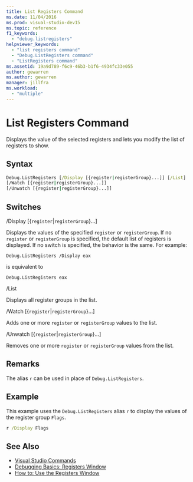 ```yaml
---
title: List Registers Command
ms.date: 11/04/2016
ms.prod: visual-studio-dev15
ms.topic: reference
f1_keywords:
  - "debug.listregisters"
helpviewer_keywords:
  - "list registers command"
  - "Debug.ListRegisters command"
  - "ListRegisters command"
ms.assetid: 19a9d789-f6c9-46b3-b1f6-4934fc33e055
author: gewarren
ms.author: gewarren
manager: jillfra
ms.workload:
  - "multiple"
---
```

# List Registers Command
Displays the value of the selected registers and lets you modify the list of registers to show.

## Syntax

```cmd
Debug.ListRegisters [/Display [{register|registerGroup}...]] [/List]
[/Watch [{register|registerGroup}...]]
[/Unwatch [{register|registerGroup}...]]
```

## Switches
 /Display [{`register`&#124;`registerGroup`}...]

 Displays the values of the specified `register` or `registerGroup`. If no `register` or `registerGroup` is specified, the default list of registers is displayed. If no switch is specified, the behavior is the same. For example:

 `Debug.ListRegisters /Display eax`

 is equivalent to

 `Debug.ListRegisters eax`

 /List

 Displays all register groups in the list.

 /Watch [{`register`&#124;`registerGroup`}...]

 Adds one or more `register` or `registerGroup` values to the list.

 /Unwatch [{`register`&#124;`registerGroup`}...]

 Removes one or more `register` or `registerGroup` values from the list.

## Remarks
 The alias `r` can be used in place of `Debug.ListRegisters`.

## Example
 This example uses the `Debug.ListRegisters` alias `r` to display the values of the register group `Flags`.

```cmd
r /Display Flags
```

## See Also

- [Visual Studio Commands](../../ide/reference/visual-studio-commands.md)
- [Debugging Basics: Registers Window](../../debugger/debugging-basics-registers-window.md)
- [How to: Use the Registers Window](../../debugger/how-to-use-the-registers-window.md)